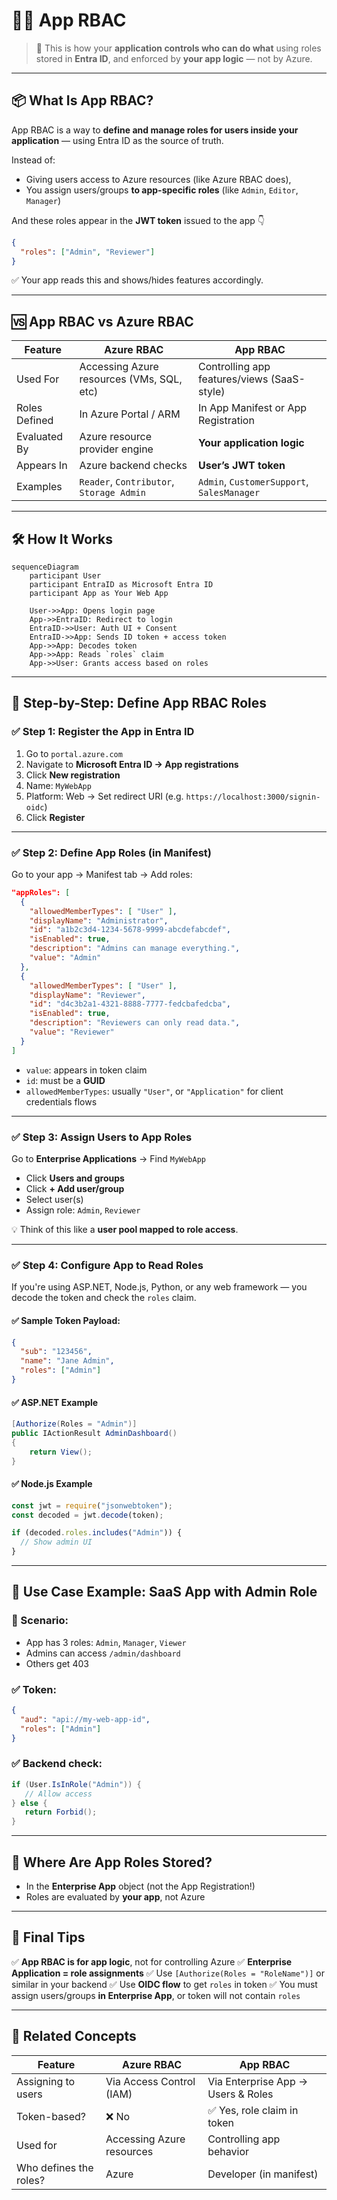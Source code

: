# 🧑‍💻 App RBAC

>📖 This is how your **application controls who can do what** using roles stored in **Entra ID**, and enforced by **your app logic** — not by Azure.

---

## 📦 What Is App RBAC?

App RBAC is a way to **define and manage roles for users inside your application** — using Entra ID as the source of truth.

Instead of:

- Giving users access to Azure resources (like Azure RBAC does),
- You assign users/groups **to app-specific roles** (like `Admin`, `Editor`, `Manager`)

And these roles appear in the **JWT token** issued to the app 👇

```json
{
  "roles": ["Admin", "Reviewer"]
}
```

✅ Your app reads this and shows/hides features accordingly.

---

## 🆚 App RBAC vs Azure RBAC

| Feature       | Azure RBAC                                | App RBAC                                    |
| ------------- | ----------------------------------------- | ------------------------------------------- |
| Used For      | Accessing Azure resources (VMs, SQL, etc) | Controlling app features/views (SaaS-style) |
| Roles Defined | In Azure Portal / ARM                     | In App Manifest or App Registration         |
| Evaluated By  | Azure resource provider engine            | **Your application logic**                  |
| Appears In    | Azure backend checks                      | **User’s JWT token**                        |
| Examples      | `Reader`, `Contributor`, `Storage Admin`  | `Admin`, `CustomerSupport`, `SalesManager`  |

---

## 🛠 How It Works

```mermaid
sequenceDiagram
    participant User
    participant EntraID as Microsoft Entra ID
    participant App as Your Web App

    User->>App: Opens login page
    App->>EntraID: Redirect to login
    EntraID->>User: Auth UI + Consent
    EntraID->>App: Sends ID token + access token
    App->>App: Decodes token
    App->>App: Reads `roles` claim
    App->>User: Grants access based on roles
```

---

## 🔧 Step-by-Step: Define App RBAC Roles

### ✅ Step 1: Register the App in Entra ID

1. Go to `portal.azure.com`
2. Navigate to **Microsoft Entra ID → App registrations**
3. Click **New registration**
4. Name: `MyWebApp`
5. Platform: Web → Set redirect URI (e.g. `https://localhost:3000/signin-oidc`)
6. Click **Register**

---

### ✅ Step 2: Define App Roles (in Manifest)

Go to your app → Manifest tab → Add roles:

```json
"appRoles": [
  {
    "allowedMemberTypes": [ "User" ],
    "displayName": "Administrator",
    "id": "a1b2c3d4-1234-5678-9999-abcdefabcdef",
    "isEnabled": true,
    "description": "Admins can manage everything.",
    "value": "Admin"
  },
  {
    "allowedMemberTypes": [ "User" ],
    "displayName": "Reviewer",
    "id": "d4c3b2a1-4321-8888-7777-fedcbafedcba",
    "isEnabled": true,
    "description": "Reviewers can only read data.",
    "value": "Reviewer"
  }
]
```

- `value`: appears in token claim
- `id`: must be a **GUID**
- `allowedMemberTypes`: usually `"User"`, or `"Application"` for client credentials flows

---

### ✅ Step 3: Assign Users to App Roles

Go to **Enterprise Applications** → Find `MyWebApp`

- Click **Users and groups**
- Click **+ Add user/group**
- Select user(s)
- Assign role: `Admin`, `Reviewer`

💡 Think of this like a **user pool mapped to role access**.

---

### ✅ Step 4: Configure App to Read Roles

If you're using ASP.NET, Node.js, Python, or any web framework — you decode the token and check the `roles` claim.

#### ✅ Sample Token Payload:

```json
{
  "sub": "123456",
  "name": "Jane Admin",
  "roles": ["Admin"]
}
```

#### ✅ ASP.NET Example

```csharp
[Authorize(Roles = "Admin")]
public IActionResult AdminDashboard()
{
    return View();
}
```

#### ✅ Node.js Example

```js
const jwt = require("jsonwebtoken");
const decoded = jwt.decode(token);

if (decoded.roles.includes("Admin")) {
  // Show admin UI
}
```

---

## 🧪 Use Case Example: SaaS App with Admin Role

### 🎯 Scenario:

- App has 3 roles: `Admin`, `Manager`, `Viewer`
- Admins can access `/admin/dashboard`
- Others get 403

### ✅ Token:

```json
{
  "aud": "api://my-web-app-id",
  "roles": ["Admin"]
}
```

### ✅ Backend check:

```csharp
if (User.IsInRole("Admin")) {
   // Allow access
} else {
   return Forbid();
}
```

---

## 🔐 Where Are App Roles Stored?

- In the **Enterprise App** object (not the App Registration!)
- Roles are evaluated by **your app**, not Azure

---

## 🧠 Final Tips

✅ **App RBAC is for app logic**, not for controlling Azure
✅ **Enterprise Application = role assignments**
✅ Use `[Authorize(Roles = "RoleName")]` or similar in your backend
✅ Use **OIDC flow** to get `roles` in token
✅ You must assign users/groups **in Enterprise App**, or token will not contain `roles`

---

## 🔁 Related Concepts

| Feature                | Azure RBAC                | App RBAC                           |
| ---------------------- | ------------------------- | ---------------------------------- |
| Assigning to users     | Via Access Control (IAM)  | Via Enterprise App → Users & Roles |
| Token-based?           | ❌ No                     | ✅ Yes, role claim in token        |
| Used for               | Accessing Azure resources | Controlling app behavior           |
| Who defines the roles? | Azure                     | Developer (in manifest)            |
